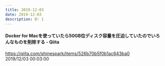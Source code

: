 ```yaml
---
title: 2019-12-03
date: 2019-12-03
description: B! 1
---
```


#### Docker for Macを使っていたら50GB位ディスク容量を圧迫していたのでいろんなものを削除する - Qiita
https://qiita.com/shinespark/items/526b70b5f0b1ac643ba0<br>
2019/12/03 00:03:00<br>


